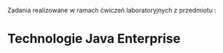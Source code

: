 Zadania realizowane w ramach ćwiczeń laboratoryjnych z przedmiotu : 

# Technologie Java Enterprise

